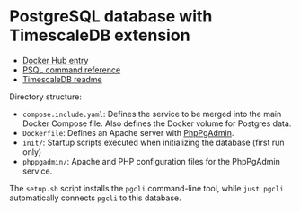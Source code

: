 # PostgreSQL database with TimescaleDB extension

- [Docker Hub entry](https://hub.docker.com/r/timescale/timescaledb)
- [PSQL command reference](https://www.postgresql.org/docs/current/sql-commands.html)
- [TimescaleDB readme](https://github.com/timescale/timescaledb/blob/main/README.md)

Directory structure:

- `compose.include.yaml`: Defines the service to be merged into the main Docker Compose file. Also defines the Docker volume for Postgres data.
- `Dockerfile`: Defines an Apache server with [PhpPgAdmin](https://github.com/phppgadmin/phppgadmin).
- `init/`: Startup scripts executed when initializing the database (first run only)
- `phppgadmin/`: Apache and PHP configuration files for the PhpPgAdmin service.

The `setup.sh` script installs the `pgcli` command-line tool, while `just pgcli` automatically connects `pgcli` to this database.
